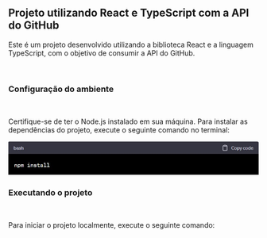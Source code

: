 <h2>Projeto utilizando React e TypeScript com a API do GitHub</h2>

<p>Este é um projeto desenvolvido utilizando a biblioteca React e a linguagem TypeScript, com o objetivo de consumir a API do GitHub.</p> <br>

<h3>Configuração do ambiente</h3> <br>

<p>Certifique-se de ter o Node.js instalado em sua máquina. Para instalar as dependências do projeto, execute o seguinte comando no terminal: </p>

![Logo da minha empresa](logo.jpeg) <br>

<h3>Executando o projeto</h3> <br>

<p>Para iniciar o projeto localmente, execute o seguinte comando:</p>
